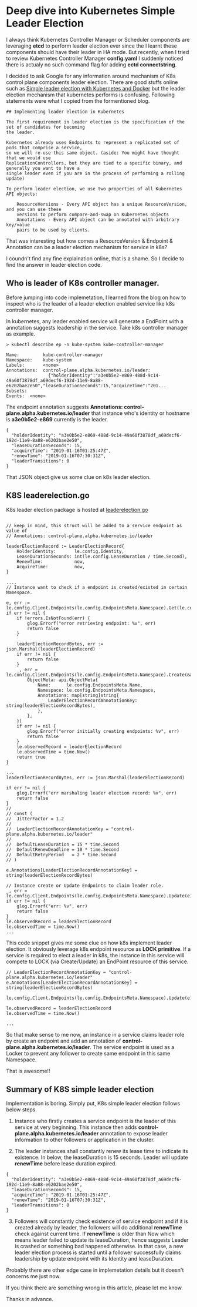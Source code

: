 # Deep dive into Kubernetes Simple Leader Election

I always think Kubernetes Controller Manager or Scheduler components are leveraging **etcd** to perform leader election ever since
the I learnt these components should have their leader in HA mode. But recently, when I tried to review Kubernetes Controller Manager
**config.yaml**  I suddenly noticed there is actualy no such command flag for adding **ectd connectstring**. 

I decided to ask Google for any information around mechanism of K8s control plane components leader election. There are good
stuffs online such as [Simple leader election with Kubernetes and Docker](https://kubernetes.io/blog/2016/01/simple-leader-election-with-kubernetes/)
but the leader election mechanism that kubernetes performs is confusing. Following statements were what I copied from the 
formentioned blog. 

```
## Implementing leader election in Kubernetes

The first requirement in leader election is the specification of the set of candidates for becoming 
the leader. 

Kubernetes already uses Endpoints to represent a replicated set of pods that comprise a service, 
so we will re-use this same object. (aside: You might have thought that we would use 
ReplicationControllers, but they are tied to a specific binary, and generally you want to have a 
single leader even if you are in the process of performing a rolling update)

To perform leader election, we use two properties of all Kubernetes API objects:

    ResourceVersions - Every API object has a unique ResourceVersion, and you can use these 
    versions to perform compare-and-swap on Kubernetes objects
    Annotations - Every API object can be annotated with arbitrary key/value 
    pairs to be used by clients.

```

That was interesting but how comes a ResourceVersion & Endpoint & Annotation can be a leader election mechanism for service in k8s?

I coundn't find any fine explaination online, that is a shame. So I decide to find the answer in leader election code. 

## Who is leader of K8s controller manager. 

Before jumping into code implemetation, I learned from the blog on how to inspect who is the leader of a leader election enabled service like k8s controller manager.

In kubernetes, any leader enabled service will generate a EndPoint with a annotation suggests leadership in the service. Take k8s controller manager as example. 

```
> kubectl describe ep -n kube-system kube-controller-manager

Name:         kube-controller-manager
Namespace:    kube-system
Labels:       <none>
Annotations:  control-plane.alpha.kubernetes.io/leader:
                {"holderIdentity":"a3e0b5e2-e869-488d-9c14-49a60f3878df_a69decf6-192d-11e9-8a88-e6202bae2e50","leaseDurationSeconds":15,"acquireTime":"201...
Subsets:
Events:  <none>
```
The endpoint annotation suggests **Annotations: control-plane.alpha.kubernetes.io/leader** that instance who's identity or hostname is **a3e0b5e2-e869** currently is the leader. 

```
{
  "holderIdentity": "a3e0b5e2-e869-488d-9c14-49a60f3878df_a69decf6-192d-11e9-8a88-e6202bae2e50",
  "leaseDurationSeconds": 15,
  "acquireTime": "2019-01-16T01:25:47Z",
  "renewTime": "2019-01-16T07:30:31Z",
  "leaderTransitions": 0
}
```

That JSON object give us some clue on k8s leader election. 

## K8S leaderelection.go

K8s leader election package is hosted at [leaderelection.go](https://raw.githubusercontent.com/kubernetes/contrib/master/election/vendor/k8s.io/kubernetes/pkg/client/leaderelection/leaderelection.go)

```

// keep in mind, this struct will be added to a service endpoint as value of  
// Annotations: control-plane.alpha.kubernetes.io/leader 

leaderElectionRecord := LeaderElectionRecord{
    HolderIdentity:       le.config.Identity,
    LeaseDurationSeconds: int(le.config.LeaseDuration / time.Second),
    RenewTime:            now,
    AcquireTime:          now,
}

....
// Instance want to check if a endpoint is created/existed in certain Namespace.

e, err := le.config.Client.Endpoints(le.config.EndpointsMeta.Namespace).Get(le.config.EndpointsMeta.Name)
if err != nil {
    if !errors.IsNotFound(err) {
        glog.Errorf("error retrieving endpoint: %v", err)
        return false
    }

    leaderElectionRecordBytes, err := json.Marshal(leaderElectionRecord)
    if err != nil {
        return false
    }
    _, err = le.config.Client.Endpoints(le.config.EndpointsMeta.Namespace).Create(&api.Endpoints{
        ObjectMeta: api.ObjectMeta{
            Name:      le.config.EndpointsMeta.Name,
            Namespace: le.config.EndpointsMeta.Namespace,
            Annotations: map[string]string{
                LeaderElectionRecordAnnotationKey: string(leaderElectionRecordBytes),
            },
        },
    })
    if err != nil {
        glog.Errorf("error initially creating endpoints: %v", err)
        return false
    }
    le.observedRecord = leaderElectionRecord
    le.observedTime = time.Now()
    return true
}

...
leaderElectionRecordBytes, err := json.Marshal(leaderElectionRecord)

if err != nil {
    glog.Errorf("err marshaling leader election record: %v", err)
    return false
}
//
// const (
//	JitterFactor = 1.2
//
//	LeaderElectionRecordAnnotationKey = "control-plane.alpha.kubernetes.io/leader"
//
//	DefaultLeaseDuration = 15 * time.Second
//	DefaultRenewDeadline = 10 * time.Second
//	DefaultRetryPeriod   = 2 * time.Second
// )

e.Annotations[LeaderElectionRecordAnnotationKey] = string(leaderElectionRecordBytes)

// Instance create or Update Endpoints to claim leader role.
_, err = le.config.Client.Endpoints(le.config.EndpointsMeta.Namespace).Update(e)
if err != nil {
    glog.Errorf("err: %v", err)
    return false
}
le.observedRecord = leaderElectionRecord
le.observedTime = time.Now()
...
```

This code snippet gives me some clue on how k8s implement leader election. It obviously leverage k8s endpoint resource as **LOCK primitive**.  If a service is required to elect a leader in k8s, the instance in this service will compete to LOCK (via Create/Update) an EndPoint resource of this service. 

```
// LeaderElectionRecordAnnotationKey = "control-plane.alpha.kubernetes.io/leader"
e.Annotations[LeaderElectionRecordAnnotationKey] = string(leaderElectionRecordBytes)

le.config.Client.Endpoints(le.config.EndpointsMeta.Namespace).Update(e)

le.observedRecord = leaderElectionRecord
le.observedTime = time.Now()

...
```

So that make sense to me now, an instance in a service claims leader role by create an endpoint and add an annotation of **control-plane.alpha.kubernetes.io/leader**. The service endpoint is used as a Locker to prevent any follower to create same endpoint in this same Namespace. 

That is awesome!!

## Summary of K8S simple leader election

Implementation is boring. Simply put, K8s simple leader election follows below steps. 

1. Instance who firstly creates a service endpoint is the leader of this service at very beginning. This instance then adds **control-plane.alpha.kubernetes.io/leader** annotation to expose leader information to other followers or application in the cluster. 

2. The leader instances shall constantly renew its lease time to indicate its existence. In below, the leaseDuration is 15 seconds. Leader will update **renewTime** before lease duration expired.

```
{
  "holderIdentity": "a3e0b5e2-e869-488d-9c14-49a60f3878df_a69decf6-192d-11e9-8a88-e6202bae2e50",
  "leaseDurationSeconds": 15,
  "acquireTime": "2019-01-16T01:25:47Z",
  "renewTime": "2019-01-16T07:30:31Z",
  "leaderTransitions": 0
}
```

3. Followers will constantly check existence of service endpoint and if it is created already by leader, the followers will do 
additional **renewTime** check against current time. If **renewTime** is older than Now which means leader failed to update its leaseDuration, hence suggests Leader is crashed or something bad happened otherwise. In that case, a new leader election process is started until a follower successfully claims leadership by update endpoint with its Identity and leaseDuration. 


Probably there are other edge case in implemetation details but it doesn't concerns me just now.

If you think there are something wrong in this article, please let me know. 

Thanks in advance. 

